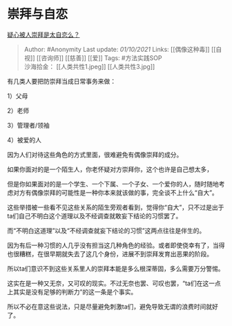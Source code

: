 # 崇拜与自恋
[疑心被人崇拜是太自恋么？](https://www.zhihu.com/question/490048636/answer/2149551880)

> Author: #Anonymity 
Last update: *01/10/2021* 
Links:  [[偶像这种毒]]  [[自视]]  [[咨询师]] [[慈善]] [[爱]]
Tags: #方法实践SOP  
沙海拾金： [[人类共性1.jpeg]] [[人类共性3.jpg]]

有几类人要把防崇拜当成日常事务来做：

1）父母

2）老师

3）管理者/领袖

4）被爱的人

因为人们对待这些角色的方式里面，很难避免有偶像崇拜的成分。

如果你面对的是一个陌生人，你老怀疑对方崇拜你，这个也许是自己想太多，

但是你如果面对的是一个学生、一个下属、一个子女、一个爱你的人，随时随地考虑对方有偶像崇拜的可能性是一种你本来就该做的事，完全谈不上什么“自大”。

这些举措被一些看不见这些关系的陌生旁观者看到，觉得你“自大”，只不过是出于ta们自己不明白这个道理以及不经调查就敢妄下结论的习惯罢了。

而“不明白这道理”以及“不经调查就妄下结论的习惯”这两点往往是伴生的。

因为有后一种习惯的人几乎没有担当这几种角色的经验。或者即使侥幸有了，当得也很糟糕，在很早期就失去了这几个身份，进展不到崇拜发育出恶果的阶段。

所以ta们意识不到这些关系里人的崇拜本能是多么根深蒂固，多么需要万分警惕。

这实在是一种又无奈，又可叹的现实。不过无奈也罢、可叹也罢，“ta们在这一点上其实是没有足够的判断力”的这一条是个事实。

所以不必在意这些说法，只是尽量避免刺激ta们，避免导致无谓的浪费时间就好了。

  
